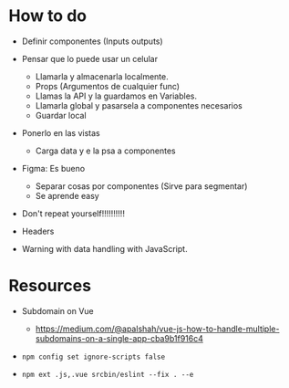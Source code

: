 # How to do

- Definir componentes (Inputs outputs)
- Pensar que lo puede usar un celular
  - Llamarla y almacenarla localmente.
  - Props (Argumentos de cualquier func)
  - Llamas la API y la guardamos en Variables.
  - Llamarla global y pasarsela a componentes necesarios
  - Guardar local
- Ponerlo en las vistas
  - Carga data y e la psa a componentes
- Figma: Es bueno
  - Separar cosas por componentes (Sirve para segmentar)
  - Se aprende easy

- Don't repeat yourself!!!!!!!!!!
- Headers
- Warning with data handling with JavaScript.

# Resources
- Subdomain on Vue
  - https://medium.com/@apalshah/vue-js-how-to-handle-multiple-subdomains-on-a-single-app-cba9b1f916c4



- `npm config set ignore-scripts false`
- `npm ext .js,.vue srcbin/eslint --fix . --e`